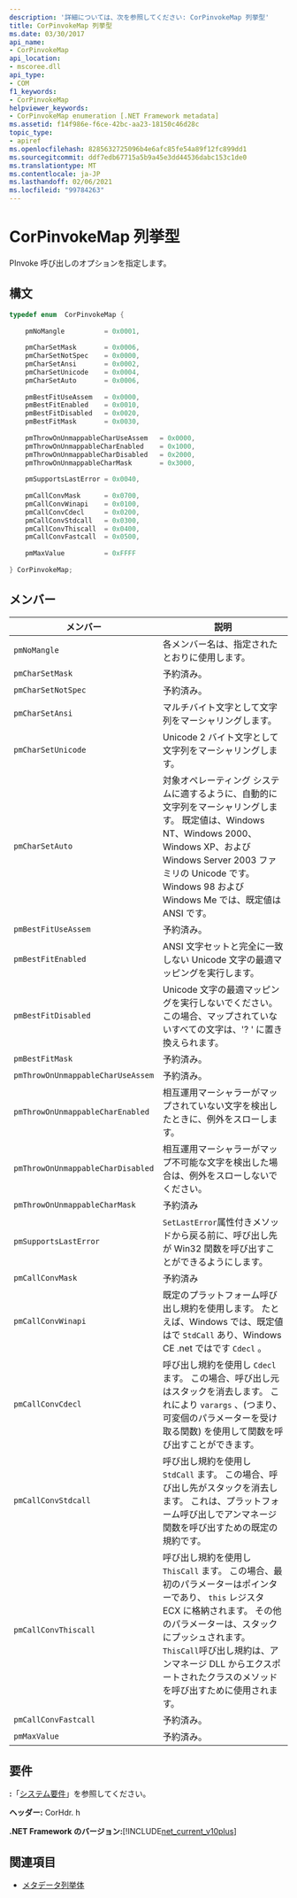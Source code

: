```yaml
---
description: '詳細については、次を参照してください: CorPinvokeMap 列挙型'
title: CorPinvokeMap 列挙型
ms.date: 03/30/2017
api_name:
- CorPinvokeMap
api_location:
- mscoree.dll
api_type:
- COM
f1_keywords:
- CorPinvokeMap
helpviewer_keywords:
- CorPinvokeMap enumeration [.NET Framework metadata]
ms.assetid: f14f986e-f6ce-42bc-aa23-18150c46d28c
topic_type:
- apiref
ms.openlocfilehash: 8285632725096b4e6afc85fe54a89f12fc899dd1
ms.sourcegitcommit: ddf7edb67715a5b9a45e3dd44536dabc153c1de0
ms.translationtype: MT
ms.contentlocale: ja-JP
ms.lasthandoff: 02/06/2021
ms.locfileid: "99784263"
---
```

# <a name="corpinvokemap-enumeration"></a>CorPinvokeMap 列挙型

PInvoke 呼び出しのオプションを指定します。  
  
## <a name="syntax"></a>構文  
  
```cpp  
typedef enum  CorPinvokeMap {  
  
    pmNoMangle          = 0x0001,  
  
    pmCharSetMask       = 0x0006,  
    pmCharSetNotSpec    = 0x0000,  
    pmCharSetAnsi       = 0x0002,  
    pmCharSetUnicode    = 0x0004,  
    pmCharSetAuto       = 0x0006,  
  
    pmBestFitUseAssem   = 0x0000,  
    pmBestFitEnabled    = 0x0010,  
    pmBestFitDisabled   = 0x0020,  
    pmBestFitMask       = 0x0030,  
  
    pmThrowOnUnmappableCharUseAssem   = 0x0000,  
    pmThrowOnUnmappableCharEnabled    = 0x1000,  
    pmThrowOnUnmappableCharDisabled   = 0x2000,  
    pmThrowOnUnmappableCharMask       = 0x3000,  
  
    pmSupportsLastError = 0x0040,
  
    pmCallConvMask      = 0x0700,  
    pmCallConvWinapi    = 0x0100,  
    pmCallConvCdecl     = 0x0200,  
    pmCallConvStdcall   = 0x0300,  
    pmCallConvThiscall  = 0x0400,  
    pmCallConvFastcall  = 0x0500,  
  
    pmMaxValue          = 0xFFFF  
  
} CorPinvokeMap;  
```  
  
## <a name="members"></a>メンバー  
  
|メンバー|説明|  
|------------|-----------------|  
|`pmNoMangle`|各メンバー名は、指定されたとおりに使用します。|  
|`pmCharSetMask`|予約済み。|  
|`pmCharSetNotSpec`|予約済み。|  
|`pmCharSetAnsi`|マルチバイト文字として文字列をマーシャリングします。|  
|`pmCharSetUnicode`|Unicode 2 バイト文字として文字列をマーシャリングします。|  
|`pmCharSetAuto`|対象オペレーティング システムに適するように、自動的に文字列をマーシャリングします。 既定値は、Windows NT、Windows 2000、Windows XP、および Windows Server 2003 ファミリの Unicode です。Windows 98 および Windows Me では、既定値は ANSI です。|  
|`pmBestFitUseAssem`|予約済み。|  
|`pmBestFitEnabled`|ANSI 文字セットと完全に一致しない Unicode 文字の最適マッピングを実行します。|  
|`pmBestFitDisabled`|Unicode 文字の最適マッピングを実行しないでください。 この場合、マップされていないすべての文字は、'? ' に置き換えられます。|  
|`pmBestFitMask`|予約済み。|  
|`pmThrowOnUnmappableCharUseAssem`|予約済み。|  
|`pmThrowOnUnmappableCharEnabled`|相互運用マーシャラーがマップされていない文字を検出したときに、例外をスローします。|  
|`pmThrowOnUnmappableCharDisabled`|相互運用マーシャラーがマップ不可能な文字を検出した場合は、例外をスローしないでください。|  
|`pmThrowOnUnmappableCharMask`|予約済み|  
|`pmSupportsLastError`|`SetLastError`属性付きメソッドから戻る前に、呼び出し先が Win32 関数を呼び出すことができるようにします。|  
|`pmCallConvMask`|予約済み|  
|`pmCallConvWinapi`|既定のプラットフォーム呼び出し規約を使用します。 たとえば、Windows では、既定値はで `StdCall` あり、Windows CE .net ではです `Cdecl` 。|  
|`pmCallConvCdecl`|呼び出し規約を使用し `Cdecl` ます。 この場合、呼び出し元はスタックを消去します。 これにより `varargs` 、(つまり、可変個のパラメーターを受け取る関数) を使用して関数を呼び出すことができます。|  
|`pmCallConvStdcall`|呼び出し規約を使用し `StdCall` ます。 この場合、呼び出し先がスタックを消去します。 これは、プラットフォーム呼び出しでアンマネージ関数を呼び出すための既定の規約です。|  
|`pmCallConvThiscall`|呼び出し規約を使用し `ThisCall` ます。 この場合、最初のパラメーターはポインターであり、 `this` レジスタ ECX に格納されます。 その他のパラメーターは、スタックにプッシュされます。 `ThisCall`呼び出し規約は、アンマネージ DLL からエクスポートされたクラスのメソッドを呼び出すために使用されます。|  
|`pmCallConvFastcall`|予約済み。|  
|`pmMaxValue`|予約済み。|  
  
## <a name="requirements"></a>要件  

 **:**「[システム要件](../../get-started/system-requirements.md)」を参照してください。  
  
 **ヘッダー:** CorHdr. h  
  
 **.NET Framework のバージョン:**[!INCLUDE[net_current_v10plus](../../../../includes/net-current-v10plus-md.md)]  
  
## <a name="see-also"></a>関連項目

- [メタデータ列挙体](metadata-enumerations.md)
